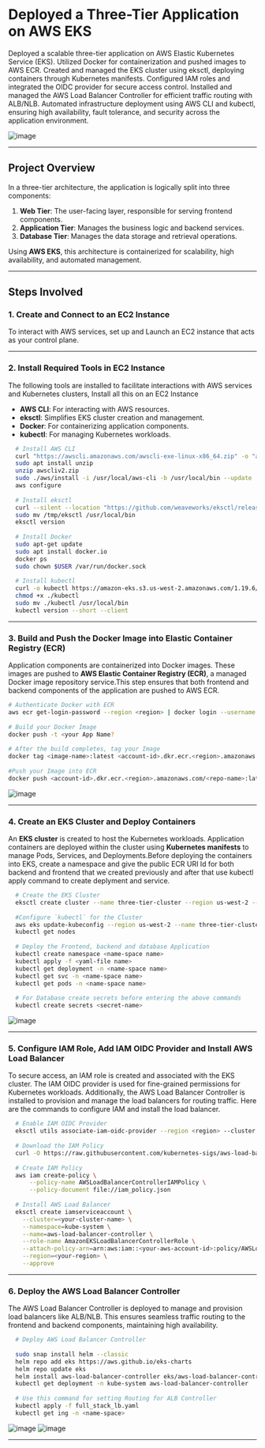 # Deployed a Three-Tier Application on AWS EKS

Deployed a scalable three-tier application on AWS Elastic Kubernetes Service (EKS). Utilized Docker for containerization and pushed images to AWS ECR. Created and managed the EKS cluster using eksctl, deploying containers through Kubernetes manifests. Configured IAM roles and integrated the OIDC provider for secure access control. Installed and managed the AWS Load Balancer Controller for efficient traffic routing with ALB/NLB. Automated infrastructure deployment using AWS CLI and kubectl, ensuring high availability, fault tolerance, and security across the application environment.


![image](https://github.com/user-attachments/assets/c7c10804-a34c-4bd7-a2f6-771879263761)

---

## Project Overview

In a three-tier architecture, the application is logically split into three components:

1. **Web Tier**: The user-facing layer, responsible for serving frontend components.
2. **Application Tier**: Manages the business logic and backend services.
3. **Database Tier**: Manages the data storage and retrieval operations.

Using **AWS EKS**, this architecture is containerized for scalability, high availability, and automated management.

---

## Steps Involved

### 1. Create and Connect to an EC2 Instance
To interact with AWS services, set up and Launch an EC2 instance that acts as your control plane.

---

### 2. Install Required Tools in EC2 Instance
The following tools are installed to facilitate interactions with AWS services and Kubernetes clusters, Install all this on an EC2 Instance
- **AWS CLI**: For interacting with AWS resources.
- **eksctl**: Simplifies EKS cluster creation and management.
- **Docker**: For containerizing application components.
- **kubectl**: For managing Kubernetes workloads.

```bash
  # Install AWS CLI
  curl "https://awscli.amazonaws.com/awscli-exe-linux-x86_64.zip" -o "awscliv2.zip"
  sudo apt install unzip
  unzip awscliv2.zip
  sudo ./aws/install -i /usr/local/aws-cli -b /usr/local/bin --update
  aws configure
  
  # Install eksctl
  curl --silent --location "https://github.com/weaveworks/eksctl/releases/latest/download/eksctl_$(uname -s)_amd64.tar.gz" | tar xz -C /tmp
  sudo mv /tmp/eksctl /usr/local/bin
  eksctl version
  
  # Install Docker
  sudo apt-get update
  sudo apt install docker.io
  docker ps
  sudo chown $USER /var/run/docker.sock
  
  # Install kubectl
  curl -o kubectl https://amazon-eks.s3.us-west-2.amazonaws.com/1.19.6/2021-01-05/bin/linux/amd64/kubectl
  chmod +x ./kubectl
  sudo mv ./kubectl /usr/local/bin
  kubectl version --short --client
  ```
---

### 3. Build and Push the Docker Image into Elastic Container Registry (ECR)
Application components are containerized into Docker images. These images are pushed to **AWS Elastic Container Registry (ECR)**, a managed Docker image repository service.This step ensures that both frontend and backend components of the application are pushed to AWS ECR.



  ```bash
  # Authenticate Docker with ECR
  aws ecr get-login-password --region <region> | docker login --username AWS --password-stdin <account-id>.dkr.ecr.<region>.amazonaws.com
      
  # Build your Docker Image
  docker push -t <your App Name?
      
  # After the build completes, tag your Image
  docker tag <image-name>:latest <account-id>.dkr.ecr.<region>.amazonaws.com/<repo-name>:latest
      
  #Push your Image into ECR
  docker push <account-id>.dkr.ecr.<region>.amazonaws.com/<repo-name>:latest
  ```
![image](https://github.com/user-attachments/assets/38cca81c-7451-4708-a6d7-628b90ce29a2)

---

### 4. Create an EKS Cluster and Deploy Containers
An **EKS cluster** is created to host the Kubernetes workloads. Application containers are deployed within the cluster using **Kubernetes manifests** to manage Pods, Services, and Deployments.Before deploying the containers into EKS, create a namespace and give the public ECR URI Id for both backend and frontend that we created previously and after that use kubectl apply command to create deplyment and service.

  ```bash
    # Create the EKS Cluster
    eksctl create cluster --name three-tier-cluster --region us-west-2 --node-type t2.medium --nodes-min 2 --nodes-max 2
    
    #Configure `kubectl` for the Cluster
    aws eks update-kubeconfig --region us-west-2 --name three-tier-cluster
    kubectl get nodes
    
    # Deploy the Frontend, backend and database Application
    kubectl create namespace <name-space name>
    kubectl apply -f <yaml-file name>
    kubectl get deployment -n <name-space name>
    kubectl get svc -n <name-space name>
    kubectl get pods -n <name-space name>
    
    # For Database create secrets before entering the above commands
    kubectl create secrets <secret-name>
  ```
![image](https://github.com/user-attachments/assets/2dc431b8-2a2c-4d94-9017-ce0aa318c90b)

---
### 5. Configure IAM Role, Add IAM OIDC Provider and Install AWS Load Balancer

To secure access, an IAM role is created and associated with the EKS cluster. The IAM OIDC provider is used for fine-grained permissions for Kubernetes workloads. Additionally, the AWS Load Balancer Controller is installed to provision and manage the load balancers for routing traffic. Here are the commands to configure IAM and install the load balancer.

  ```bash
    # Enable IAM OIDC Provider
    eksctl utils associate-iam-oidc-provider --region <region> --cluster <cluster-name> --approve
    
    # Download the IAM Policy
    curl -O https://raw.githubusercontent.com/kubernetes-sigs/aws-load-balancer-controller/v2.5.4/docs/install/iam_policy.json
    
    # Create IAM Policy
    aws iam create-policy \
        --policy-name AWSLoadBalancerControllerIAMPolicy \
        --policy-document file://iam_policy.json
    
    # Install AWS Load Balancer
    eksctl create iamserviceaccount \
      --cluster=<your-cluster-name> \
      --namespace=kube-system \
      --name=aws-load-balancer-controller \
      --role-name AmazonEKSLoadBalancerControllerRole \
      --attach-policy-arn=arn:aws:iam::<your-aws-account-id>:policy/AWSLoadBalancerControllerIAMPolicy \
      --region=<your-region> \
      --approve
```
---

### 6. Deploy the AWS Load Balancer Controller
The AWS Load Balancer Controller is deployed to manage and provision load balancers like ALB/NLB. This ensures seamless traffic routing to the frontend and backend components, maintaining high availability.

  ```bash
    # Deploy AWS Load Balancer Controller
    
    sudo snap install helm --classic
    helm repo add eks https://aws.github.io/eks-charts
    helm repo update eks
    helm install aws-load-balancer-controller eks/aws-load-balancer-controller -n kube-system --set clusterName=my-cluster --set serviceAccount.create=false --set serviceAccount.name=aws-load-balancer-controller
    kubectl get deployment -n kube-system aws-load-balancer-controller
    
    # Use this command for setting Routing for ALB Controller
    kubectl apply -f full_stack_lb.yaml
    kubectl get ing -n <name-space>

 ```
![image](https://github.com/user-attachments/assets/67c77f1b-f658-49d7-abec-83ce5e84f21d)
![image](https://github.com/user-attachments/assets/a74cfdc8-5f75-420d-8caf-471390215ee5)

---

